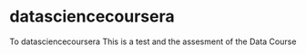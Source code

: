 datasciencecoursera
===================

To datasciencecoursera
This is a test and the assesment of the Data Course
